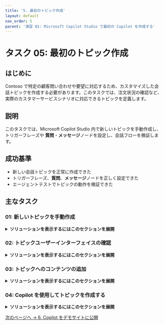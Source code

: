 ```yaml
---
title: '5. 最初のトピック作成'
layout: default
nav_order: 5
parent: '演習 01: Microsoft Copilot Studio で最初の Copilot を作成する'
---
```


# タスク 05: 最初のトピック作成

## はじめに

Contoso で特定の顧客問い合わせや要望に対応するため、カスタマイズした会話トピックを作成する必要があります。このタスクでは、注文状況の確認など、実際のカスタマーサービスシナリオに対応できるトピックを定義します。

## 説明

このタスクでは、Microsoft Copilot Studio 内で新しいトピックを手動作成し、トリガーフレーズや **質問**・**メッセージ**ノードを設定し、会話フローを検証します。

## 成功基準

- 新しい会話トピックを正常に作成できた
- トリガーフレーズ、**質問**、**メッセージ**ノードを正しく設定できた
- エージェントテストでトピックの動作を検証できた

## 主なタスク

### 01: 新しいトピックを手動作成

<details markdown="block"> 
  <summary><strong>ソリューションを表示するにはこのセクションを展開</strong></summary> 

1. 画面右上付近の **設定** を選択します。

    ![3f5fs0ge.jpg](../../media/3f5fs0ge.jpg)

1. 左側の設定メニューで **生成 AI** を選択します。

1. **エージェントの対話方法** で **クラシック** を選択し、下部の **保存** をクリックします。

    ![g6rkwx7e.jpg](../../media/g6rkwx7e.jpg)

1. 保存が完了したら、**設定** ページ右上の **X** を選択します。

    ![umzvacg5.jpg](../../media/umzvacg5.jpg)

1. 上部バーの **トピック** を選択します。

    ![f9fqwoym.jpg](../../media/f9fqwoym.jpg)

1. **トピックを追加** を選択し、**空白から** を選択します。

    ![iebpj8wt.jpg](../../media/iebpj8wt.jpg)

1. ウィンドウの左上隅にある **無題** を選択し、`注文状況の確認` と入力してトピックタイトルを変更します。

    ![ta1479st.jpg](../../media/ta1479st.jpg)

1. **トリガー** ノード内の **フレーズ** で **編集** を選択します。

    ![aa07x0rq.jpg](../../media/aa07x0rq.jpg)

1. **フレーズの追加** に、次のフレーズをそれぞれ **Enter** キーまたは **+** ボタンを押して入力します。

    - `order status` 
    - `track my order` 
    - `where is my package` 
    - `check order status` 
    - `has my order shipped`

    ![ycn03ej5.jpg](../../media/ycn03ej5.jpg)

1. メインキャンバスペインの右上にある **詳細** ボタンを選択します。

    ![qd9alxfd.jpg](../../media/qd9alxfd.jpg)

    [!NOTE]
    ここでは、エンドユーザーに表示されるトピックの **表示名** と、作成者が見るトピックの **名前** を異なるものに設定できます。

    [!IMPORTANT]
    > **表示名** は、ユーザーの発話に対して複数のトピックが一致した場合に、ユーザーに選択を促すために使われます（「言い換えれば...」という質問とともに、2 つまたは 3 つの認識されたトピックのいずれかを選択するようユーザーに促されます）。
    >
    > ジェネレーティブ AI オーケストレーションがトピック トリガー用の組み込み自然言語理解の代わりに使われる場合、表示名はモデル表示名と呼ばれ、意図検出プロセスの一部としてモデル説明に追加されます。
    >
    > **詳細** ペインは、トピックが別のトピックによって呼び出されたとき、またはジェネレーティブ AI オーケストレーションがオンになっているときに、トピック入力と出力変数を構成できる場所でもあります。これは、オーケストレーターとしてジェネレーティブ AI を使っている場合に、必要な変数をスロット埋めし、ユーザーに不足している入力を自動的に促すために、大規模な言語モデルを効果的に使うためです。

1. キャンバスの右上にある **保存** を選択してトピックを保存します。

    ![541830on.jpg](../../media/541830on.jpg)
   
</details>

### 02: トピックユーザーインターフェイスの確認

<details markdown="block"> 
  <summary><strong>ソリューションを表示するにはこのセクションを展開</strong></summary> 

最初のトピックを作成したばかりですが、トピックにはトリガーフレーズ以外のコンテンツは含まれていません。これから、作成したトピックを確認するために、著者用ユーザーインターフェイス (UI) を探索します。

![zdndr6if.jpg](../../media/zdndr6if.jpg)

1. **トピックタイトル** - 現在編集しているトピックの名前で、**トピック** ページに表示されます。 

1. **生産性バー** - ノード (**メッセージ**、**質問** など) のカット、コピー、ペースト、削除などのツールにアクセスできます。 

1. **Copilot**、**コメント**、**変数**、**トピック チェッカー**、**詳細**、**分析**、**コード エディターを開く**、および **デフォルトにリセット** ボタン - この領域には、説明文を自然言語で入力することでトピックの作成と更新を支援する Copilot や、著者がノードにコメントを残して共同作業できる **コメント**、トピック レベルおよびグローバル変数のリストとテスト タブでの実行時値を確認するための **変数** メニュー、トピックのエラーを検出してチェックするためにいつでもキャンバスから実行できる **トピック チェッカー** などが含まれています (未解決のままにしておくとエージェントの公開を妨げる可能性があります)。また、トピックのプロパティにアクセスするための **詳細** も含まれています。 

1. **その他** - 分析ではトピックの使用状況に関するメトリックが表示され、コード エディターを開くと、開発者が直接編集できるトピックの基になる YAML 構成のプロ コード ビューにユーザー インターフェイスが切り替わります。一部のシステム トピックでは、デフォルトにリセット オプションを使用して、トピック コンテンツを元の状態に戻すことができます。 

1. **保存** ボタンはトピックの変更を保存します。 

1. **トピックの詳細** メニューでは、エージェントの作成者がトピックの名前、表示名、説明、およびステータス (アクティブ/非アクティブ) を更新できます。ジェネレーティブ AI オーケストレーションが有効になっていると、表示名はモデル表示名に置き換えられ、モデル説明が利用できるようになります。このメニューでは、入力と出力の構成も可能です。入力は、ジェネレーティブ AI をオーケストレーターとして使用する場合に自動的にスロット埋めされます。 

1. **トリガースイッチャー** ボタンは、すべてのトピックの **トリガー** ノードに表示されます。デフォルトでは、新しいトピックには **フレーズ** トリガー (または、ジェネレーティブ AI オーケストレーションが有効な場合は Copilot によってトリガーされる) が設定されていますが、これを **メッセージ受信**、**イベント受信**、**アクティビティ受信**、**会話の更新受信**、**呼び出し受信**、**リダイレクト**、**非アクティブ** に切り替えることができます。 

1. **新しいノードの追加** - エージェントの作成者が、メッセージの送信、質問の追加、条件の追加など、トピックにアクティビティを追加してダイアログ ロジックを構築できます。 

1. **著作権キャンバス コントロール** - 大規模なトピックでは著作権キャンバスが大きくなる可能性があるため、これらのコントロールを使用して著作権キャンバスをナビゲートできます。含まれるコントロールには、キャンバスのマップ、ズーム、手、選択、リセットがあります。 

</details>

### 03: トピックへのコンテンツの追加

<details markdown="block"> 
  <summary><strong>ソリューションを表示するにはこのセクションを展開</strong></summary> 

このタスクでは、トピックに大量のコンテンツを追加する方法は説明しません。むしろ、トピックを作成し、テストし、Microsoft Copilot Studio で公開するという全体的なプロセスに慣れるために、単一の **質問** ノード、**メッセージ** ノード、およびトピックのリダイレクトを追加する手順を示します。この後の演習では、Microsoft Copilot Studio における作成機能の詳細情報を提供します。

このタスクの次のセクションでは、Microsoft Copilot Studio の中心的なコンポーネントとトピック作成に関する基礎知識を説明します。

エージェントの作成者として、ユーザーからの応答を期待し、その情報に基づいて何かを行う場合は **質問** ノードを使用する必要があります。ユーザーの応答は変数に保存され、**質問** ノードはエンティティとスロット埋め機能も使用できます。これらの概念は、この演習の後の方で説明されます。

**質問** ノードは、リッチ テキスト、スピーチ作成、リッチ テキスト応答タイプ (画像、ビデオ、アダプティブ カードなど) など、**メッセージ** ノードと同様の多くの機能を使用します。

1. キャンバスの **トリガー** ノードの下にある **+** ボタンを選択し、**質問をする** を選択して新しい **質問** ノードを追加します。

	![7dglonjg.jpg](../../media/7dglonjg.jpg)

1. テキストボックスに次のように入力します。

	`ご注文について何を知りたいですか？`

1. **識別** の下にあるエントリを選択し、次に **ユーザーの応答全体** を選択します。 

	![dmcb0hkl.jpg](../../media/dmcb0hkl.jpg)

	[!IMPORTANT]
	> このノードは、トピックがトリガーされた後にユーザーに何をしたいかを尋ねる質問をしています。エンティティとスロット埋めを使用するようにこのタスクを拡張する演習が後にあります。

1. **ユーザー応答を変数として保存** の下で、ユーザー応答はデフォルトで **Var1** という名前の変数に保存されます。 

	**Var1** を選択し、**変数名** に `OrderRequest` と入力します。

    ![wipm194z.jpg](../../media/wipm194z.jpg)

	[!IMPORTANT]
	> 変数を参照するときに明確に識別できるように、常に変数に適切な名前を付けることがベスト プラクティスです。これにより、テストを実行したり、実行時に変数の値を確認したりする際に明確さが増します。
    >
    > 顧客やパートナーは、一貫性と保守の容易さのために、変数に対して命名規則を定義して従うことができます。

	[!IMPORTANT]
	> 質問の動作は、3 点リーダー、**プロパティ**、および **質問の動作** を選択することでカスタマイズできます。ここから、質問をスキップできるかどうか、ユーザーに再度プロンプトを表示する回数、検証ルール、ユーザーが期待どおりに回答しなかった場合に何が起こるかを定義できます。  
    >
    > ユーザーが質問に答えずに別のトピックにジャンプできるかどうかを定義することもでき、割り込みが発生した場合に許可されるトピックのリストを定義できます。ユーザーに期待される回答を正しく理解してもらうために、再試行プロンプトを定義することがベスト プラクティスです。ユーザーに質問に正しく回答してもらうために、より明示的に説明することが適切になります。
	>
	> **基本的な知識: メッセージノード**
	> - **メッセージ** ノードを使用して、ユーザーにメッセージを表示できます。このメッセージは、会話のトピックに基づいて単純なものである場合と、複雑なものである場合があります。対照的に、**メッセージ** ノードはユーザーからの応答を期待したり保存したりしません。**メッセージ** ノードには、テキストやカード、画像、ビデオ、アダプティブ カードなどの高度なオプションで表示できるリッチ テキスト オプションもあります。

	[!IMPORTANT]
	> エージェントをより自然で人間らしく聞こえさせるために、メッセージのバリエーションを構成して、エージェントが構成されたメッセージの 1 つを送信できるようにします。同じメッセージの厳密な繰り返しを避けることができます。
	>
	> また、ユーザーに表示されるテキストの本文内で変数を使うこともでき、変数に格納されているデータに基づいて動的に変化します。この機能により、メッセージをより個人的なものにすることができます。たとえば、「こんにちは {System.User.FirstName}、ご注文の詳細をお調べしますので、もうしばらくお待ちください」のように表示されます。
    >
    > 変数は、データの自動化や計算を実行するためにも使用できます。後の演習で、変数の詳細が説明されます。
    >
    > 最後に、Power Fx フォーミュラを追加して、さらに動的なコンテンツを作成することもできます。

1. **質問** ノードの下にある **+** ボタンを選択し、**メッセージを送信** を選択して **メッセージ** ノードを作成します。 

	![qk402n2v.jpg](../../media/qk402n2v.jpg)

1. 次のように、顧客の質問を確認するメッセージを入力します。 

	`ご質問ありがとうございます！`

1. **メッセージ** ノードの下にある **+** ボタンを選択し、**トピック管理** を選択し、**別のトピックに移動** を選択し、**会話の終了** を選択します。
	
	![wawkk3oa.jpg](../../media/wawkk3oa.jpg)

	[!NOTE]
	> これは、質問に対する回答を確認し、顧客満足度調査への記入を提案するチャット セッションを終了するためのトピックにリダイレクトします。

	[!IMPORTANT]
	> 明示的な対話パスの最後には、必ず **会話の終了** トピックを設定することがベスト プラクティスです。そうすれば、エンドユーザーは自分の質問が解決されたことを確認できます。ユーザーが確認すると、顧客満足度 (CSAT) 調査が表示されます。解決率と CSAT スコアの両方がエージェント分析に表示されます。

1. キャンバスの右上にある **保存** を選択してトピックを保存します。

	![pvfulgjl.jpg](../../media/pvfulgjl.jpg)

1. **エージェントをテスト** ペインで、ペインの右上隅にある更新アイコンを選択して新しい会話を開始します。 

	![01sxc5ks.jpg](../../media/01sxc5ks.jpg)

1. 次のプロンプトを 2 回入力して、エージェントが期待どおりに動作することを確認します。 

	`注文状況を確認したいのですが`

	![hp9tmjye.jpg](../../media/hp9tmjye.jpg)


[!IMPORTANT]
> トリガーフレーズは、ユーザーが言う可能性のあるすべての発話と正確に一致する必要はありません。

</details>

### 04: Copilot を使用してトピックを作成する

<details markdown="block"> 
  <summary><strong>ソリューションを表示するにはこのセクションを展開</strong></summary> 

Microsoft Copilot Studio でのトピックの作成は、以前よりも簡単になりました。これで、自然言語を使用してトピックの目的を説明することで、Microsoft Copilot Studio でトピックを作成できるようになりました。**Copilot による説明からの作成** 機能を使用すると、トピックを自動的に構築できるため、この演習の最初のタスクで経験したいくつかの手動ステップを減らすことができます。このタスクでは、Copilot を使用してトピックを簡単かつ迅速に作成する方法を学びます。

1. 上部バーの **トピック** を選択します。

	![f9fqwoym.jpg](../../media/f9fqwoym.jpg)

1. **トピックを追加** を選択し、次に **Copilot による説明から作成** を選択します。 

	![pwiy8m09.jpg](../../media/pwiy8m09.jpg)

1. 新しいウィンドウに次のように入力します。

    | 項目 | 値 |
    |----------|---------------------------------------------------------|
    | **トピックに名前を付ける** | `サポート チケット` |
    | **次の操作を実行するトピックを作成** | `タイトル、重大度 (高/中/低)、説明、および更新通知を送信するメールアドレスを含むサポート チケットを作成します。次の命名パターンに従って変数を定義します: Topic.TicketTitle.` |

1. ペインの右下隅にある **作成** を選択します。
 	
	![dndgz6g7.jpg](../../media/dndgz6g7.jpg)

	{: .note }
	> Copilot は、トリガーフレーズ、**質問** ノード、エンティティの選択、変数の命名、**メッセージ** ノードの確認を含むトピックを作成します。

1. **Copilot で編集** ペインがまだ開いていない場合は、キャンバスの上部にある **Copilot** を選択します。 

	![j7xhdf8b.jpg](../../media/j7xhdf8b.jpg)

1. **Copilot で編集** ペインの **何をしますか?** の下に、次の追加指示を追加し、**更新** を選択します。

	`最後のメッセージの前に、メール、電話、SMS のいずれかのユーザーの希望する連絡方法を尋ねえる質問を追加します。`

	![50zag8tq.jpg](../../media/50zag8tq.jpg)

	{: .note }
	> Copilot は、自動的にキャンバスの下部に **質問** ノードを追加し、顧客に連絡方法を尋ね、その選択肢を変数に保存します。

	![lomv7en4.jpg](../../media/lomv7en4.jpg)

	[!WARNING]
	次のエラーが表示された場合は、このステップをスキップします。

	![p17qtbu1.jpg](../../media/p17qtbu1.jpg)

	[!IMPORTANT]
	> Microsoft Copilot Studio の Copilot 機能を使用すると、作成時間が大幅に短縮され、自然言語を使って新しいトピックを作成および編集できるようになります。
    >
    > さらに、**Copilot で編集** パネルには、作成された更新内容が表示され、トピックの更新に関する提案が表示されます。

1. キャンバスの右上にある **保存** を選択してトピックを保存します。

</details>

[次のページへ → 6. Copilot をデモサイトに公開](0106.md)
